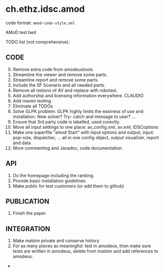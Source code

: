 # ch.ethz.idsc.amod

code format: `amod-code-style.xml`

AMoD test bed

TODO list (not comprehensive):


## CODE
0) Remove extra code from amodeustools
1) Streamline the viewer and remove some parts.
2) Streamline report and remove some parts.
3) Include the SF Scenario and all needed parts. 
4) Remove all notions of AV and replace with robotaxi.
5) Add authorship and licensing information everywhere. CLAUDIO
6) Add maven testing 
7) Eliminate all TODOs
8) Solve GLPK problem: GLPK highly limits the easiness of use and installation. New solver? Try- catch and message to user? ...
9) Ensure that 3rd party code is labelled, used corectly. 
10) Move all input settings to one place: av_config.xml, av.xml, IDSCoptions
11) Make one superfile "amod Start" with input options and output, input: pop-size, dispatcher, ... all in one config object,  output visualizer, report and data 
12) More commenting and Javadoc, code documentation.


## API
1) Do the homepage including the ranking.
2) Provide basic installation guidelines
3) Make public for test customers (or add them to github)


## PUBLICATION
1) Finish the paper. 


## INTEGRATION
1) Make matsim private and conserve history
2) For as many pieces as meaningful: test in amodeus, then make sure tests are written in amodeus, delete from matsim and add references to amodeus.





-
